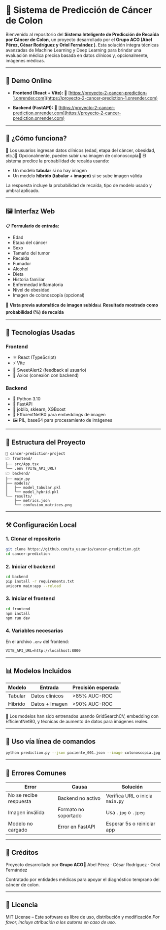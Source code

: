 # 🧐 Sistema de Predicción de Cáncer de Colon

Bienvenido al repositorio del **Sistema Inteligente de Predicción de Recaída por Cáncer de Colon**, un proyecto desarrollado por el **Grupo ACO (Abel Pérez, César Rodríguez y Oriol Fernández )**. Esta solución integra técnicas avanzadas de Machine Learning y Deep Learning para brindar una evaluación médica precisa basada en datos clínicos y, opcionalmente, imágenes médicas.

---

## 🚀 Demo Online

- **Frontend (React + Vite):**  🔗 [https://proyecto-2-cancer-prediction-1.onrender.com](https://proyecto-2-cancer-prediction-1.onrender.com)

- **Backend (FastAPI):**  🔗 [https://proyecto-2-cancer-prediction.onrender.com](https://proyecto-2-cancer-prediction.onrender.com)

---

## 🧬 ¿Cómo funciona?

🔹 Los usuarios ingresan datos clínicos (edad, etapa del cáncer, obesidad, etc.)🔹 Opcionalmente, pueden subir una imagen de colonoscopía🔹 El sistema predice la probabilidad de recaída usando:

- Un modelo **tabular** si no hay imagen
- Un modelo **híbrido (tabular + imagen)** si se sube imagen válida

La respuesta incluye la probabilidad de recaída, tipo de modelo usado y umbral aplicado.

---

## 🖼️ Interfaz Web

📋 **Formulario de entrada:**

- Edad
- Etapa del cáncer
- Sexo
- Tamaño del tumor
- Recaída
- Fumador
- Alcohol
- Dieta
- Historia familiar
- Enfermedad inflamatoria
- Nivel de obesidad
- Imagen de colonoscopía (opcional)

📸 **Vista previa automática de imagen subida**📊 **Resultado mostrado como probabilidad (%) de recaída**

---

## 🧪 Tecnologías Usadas

### Frontend

- ⚛️ React (TypeScript)
- ⚡ Vite
- 🥃 SweetAlert2 (feedback al usuario)
- 🧪 Axios (conexión con backend)

### Backend

- 🐍 Python 3.10
- 🚀 FastAPI
- 📆 joblib, sklearn, XGBoost
- 🧠 EfficientNetB0 para embeddings de imagen
- 🖼️ PIL, base64 para procesamiento de imágenes

---

## 📁 Estructura del Proyecto

```
📆 cancer-prediction-project
🗁️ frontend/
├── src/App.tsx
└── .env (VITE_API_URL)
🗁️ backend/
├── main.py
├── models/
│   ├── model_tabular.pkl
│   └── model_hybrid.pkl
└── results/
    ├── metrics.json
    └── confusion_matrices.png
```

---

## ⚒️ Configuración Local

### 1. Clonar el repositorio

```bash
git clone https://github.com/tu_usuario/cancer-prediction.git
cd cancer-prediction
```

### 2. Iniciar el backend

```bash
cd backend
pip install -r requirements.txt
uvicorn main:app --reload
```

### 3. Iniciar el frontend

```bash
cd frontend
npm install
npm run dev
```

### 4. Variables necesarias

En el archivo `.env` del frontend:

```
VITE_API_URL=http://localhost:8000
```

---

## 📊 Modelos Incluidos

| Modelo  | Entrada        | Precisión esperada |
| ------- | -------------- | ------------------ |
| Tabular | Datos clínicos | >85% AUC-ROC       |
| Híbrido | Datos + Imagen | >90% AUC-ROC       |

🧠 Los modelos han sido entrenados usando GridSearchCV, embedding con EfficientNetB0, y técnicas de aumento de datos para imágenes reales.

---

## 🧲 Uso vía línea de comandos

```bash
python prediction.py --json paciente_001.json --image colonoscopia.jpg
```

---

## 🐞 Errores Comunes

| Error                  | Causa                | Solución                        |
| ---------------------- | -------------------- | ------------------------------- |
| No se recibe respuesta | Backend no activo    | Verifica URL o inicia `main.py` |
| Imagen inválida        | Formato no soportado | Usa `.jpg` o `.jpeg`            |
| Modelo no cargado      | Error en FastAPI     | Esperar 5s o reiniciar app      |

---

## 🧠 Créditos

Proyecto desarrollado por **Grupo ACO**📍 Abel Pérez · César Rodríguez · Oriol Fernández

Contratado por entidades médicas para apoyar el diagnóstico temprano del cáncer de colon.

---

## 📃 Licencia

MIT License – Este software es libre de uso, distribución y modificación.*Por favor, incluye atribución a los autores en caso de uso.*
